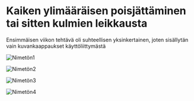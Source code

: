 # Kaiken ylimääräisen poisjättäminen tai sitten kulmien leikkausta

Ensimmäisen viikon tehtävä oli suhteellisen yksinkertainen, joten sisällytän vain kuvankaappaukset käyttöliittymästä

![Nimetön1](https://github.com/Sakkeyy/IN00CT08-3005-Homework/assets/127964245/d0296a4a-e544-4f32-bc01-709befce951b)

![Nimetön2](https://github.com/Sakkeyy/IN00CT08-3005-Homework/assets/127964245/250ac363-1426-4333-b45d-6046fc8e12cd)

![Nimetön3](https://github.com/Sakkeyy/IN00CT08-3005-Homework/assets/127964245/527521cf-25f2-443a-8b02-339ce3b45d33)

![Nimetön4](https://github.com/Sakkeyy/IN00CT08-3005-Homework/assets/127964245/83057c72-a344-4ba4-8350-e84b77bf8f5e)





